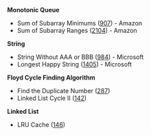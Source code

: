 **Monotonic Queue**
- Sum of Subarray Minimums ([907](https://leetcode.com/problems/sum-of-subarray-minimums/)) - Amazon
- Sum of Subarray Ranges ([2104](https://leetcode.com/problems/sum-of-subarray-ranges/)) - Amazon


**String**
- String Without AAA or BBB ([984](https://leetcode.com/problems/string-without-aaa-or-bbb/)) - Microsoft
- Longest Happy String ([1405](https://leetcode.com/problems/longest-happy-string/)) - Microsoft

**Floyd Cycle Finding Algorithm**
- Find the Duplicate Number ([287](https://leetcode.com/problems/find-the-duplicate-number/))
- Linked List Cycle II ([142](https://leetcode.com/problems/linked-list-cycle-ii/))

**Linked List**
- LRU Cache ([146](https://leetcode.com/problems/lru-cache/))
